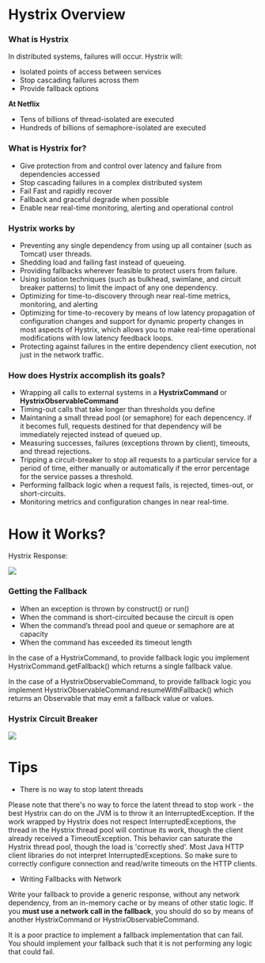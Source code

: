 # Hystrix Overview

### What is Hystrix

In distributed systems, failures will occur. Hystrix will:

- Isolated points of access between services
- Stop cascading failures across them
- Provide fallback options

**At Netflix**

- Tens of billions of thread-isolated are executed
- Hundreds of billions of semaphore-isolated are executed

### What is Hystrix for?

- Give protection from and control over latency and failure from dependencies accessed
- Stop cascading failures in a complex distributed system
- Fail Fast and rapidly recover
- Fallback and graceful degrade when possible
- Enable near real-time monitoring, alerting and operational control

### Hystrix works by

- Preventing any single dependency from using up all container (such as Tomcat) user threads.
- Shedding load and failing fast instead of queueing.
- Providing fallbacks wherever feasible to protect users from failure.
- Using isolation techniques (such as bulkhead, swimlane, and circuit breaker patterns) to limit the impact of any one dependency.
- Optimizing for time-to-discovery through near real-time metrics, monitoring, and alerting
- Optimizing for time-to-recovery by means of low latency propagation of configuration changes and support for dynamic property changes in most aspects of Hystrix, which allows you to make real-time operational modifications with low latency feedback loops.
- Protecting against failures in the entire dependency client execution, not just in the network traffic.

### How does Hystrix accomplish its goals?

- Wrapping all calls to external systems in a **HystrixCommand** or **HystrixObservableCommand**
- Timing-out calls that take longer than thresholds you define
- Maintaning a small thread pool (or semaphore) for each depencency. if it becomes full, requests destined for that dependency will be immediately rejected instead of queued up.
- Measuring successes, failures (exceptions thrown by client), timeouts, and thread rejections.
- Tripping a circuit-breaker to stop all requests to a particular service for a period of time, either manually or automatically if the error percentage for the service passes a threshold.
- Performing fallback logic when a request fails, is rejected, times-out, or short-circuits.
- Monitoring metrics and configuration changes in near real-time.

# How it Works?

Hystrix Response:

![](https://raw.githubusercontent.com/wiki/Netflix/Hystrix/images/hystrix-return-flow.png)

### Getting the Fallback

- When an exception is thrown by construct() or run()
- When the command is short-circuited because the circuit is open
- When the command’s thread pool and queue or semaphore are at capacity
- When the command has exceeded its timeout length

In the case of a HystrixCommand, to provide fallback logic you implement HystrixCommand.getFallback() which returns a single fallback value.

In the case of a HystrixObservableCommand, to provide fallback logic you implement HystrixObservableCommand.resumeWithFallback() which returns an Observable that may emit a fallback value or values.

### Hystrix Circuit Breaker

![](https://raw.githubusercontent.com/wiki/Netflix/Hystrix/images/circuit-breaker-1280.png)

# Tips

- There is no way to stop latent threads

Please note that there's no way to force the latent thread to stop work - the best Hystrix can do on the JVM is to throw it an InterruptedException. If the work wrapped by Hystrix does not respect InterruptedExceptions, the thread in the Hystrix thread pool will continue its work, though the client already received a TimeoutException. This behavior can saturate the Hystrix thread pool, though the load is 'correctly shed'. Most Java HTTP client libraries do not interpret InterruptedExceptions. So make sure to correctly configure connection and read/write timeouts on the HTTP clients.

- Writing Fallbacks with Network

Write your fallback to provide a generic response, without any network dependency, from an in-memory cache or by means of other static logic. If you **must use a network call in the fallback**, you should do so by means of another HystrixCommand or HystrixObservableCommand.

It is a poor practice to implement a fallback implementation that can fail. You should implement your fallback such that it is not performing any logic that could fail.
